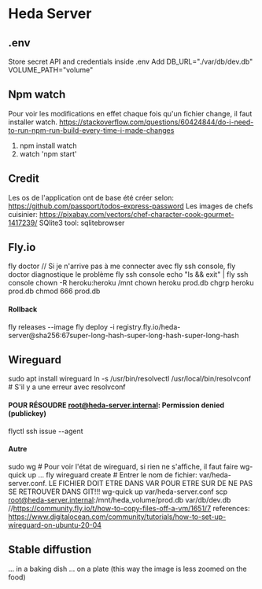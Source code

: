 # Heda Server

## .env
Store secret API and credentials inside .env
Add
DB_URL="./var/db/dev.db"
VOLUME_PATH="volume"

## Npm watch
Pour voir les modifications en effet chaque fois qu'un fichier change, il faut installer watch.
https://stackoverflow.com/questions/60424844/do-i-need-to-run-npm-run-build-every-time-i-made-changes
1. npm install watch
1. watch 'npm start'

## Credit
Les os de l'application ont de base été créer selon: https://github.com/passport/todos-express-password
Les images de chefs cuisinier: https://pixabay.com/vectors/chef-character-cook-gourmet-1417239/
SQlite3 tool: sqlitebrowser

## Fly.io
fly doctor // Si je n'arrive pas à me connecter avec fly ssh console, fly doctor diagnostique le problème
fly ssh console
echo "ls && exit" | fly ssh console
chown -R heroku:heroku /mnt
chown heroku prod.db
chgrp heroku prod.db
chmod 666 prod.db
#### Rollback
fly releases --image
fly deploy -i registry.fly.io/heda-server@sha256:67super-long-hash-super-long-hash-super-long-hash

## Wireguard
sudo apt install wireguard
ln -s /usr/bin/resolvectl /usr/local/bin/resolvconf # S'il y a une erreur avec resolvconf
#### POUR RÉSOUDRE root@heda-server.internal: Permission denied (publickey)
flyctl ssh issue --agent
#### Autre
sudo wg # Pour voir l'état de wireguard, si rien ne s'affiche, il faut faire wg-quick up ...
fly wireguard create # Entrer le nom de fichier: var/heda-server.conf. LE FICHIER DOIT ETRE DANS VAR POUR ETRE SUR DE NE PAS SE RETROUVER DANS GIT!!!
wg-quick up var/heda-server.conf
scp root@heda-server.internal:/mnt/heda_volume/prod.db var/db/dev.db
//https://community.fly.io/t/how-to-copy-files-off-a-vm/1651/7
references:
https://www.digitalocean.com/community/tutorials/how-to-set-up-wireguard-on-ubuntu-20-04

## Stable diffustion
... in a baking dish
... on a plate (this way the image is less zoomed on the food)
